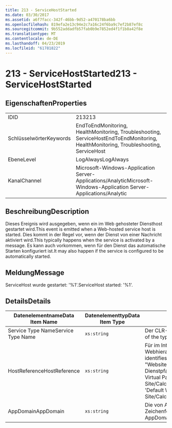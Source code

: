```yaml
---
title: 213 - ServiceHostStarted
ms.date: 03/30/2017
ms.assetid: a6f7facc-342f-46bb-9d52-a470178ba6bb
ms.openlocfilehash: 819efa2e13c94e2c7a16c24f6ba9c7ef2b87ef8c
ms.sourcegitcommit: 9b552addadfb57fab0b9e7852ed4f1f1b8a42f8e
ms.translationtype: MT
ms.contentlocale: de-DE
ms.lasthandoff: 04/23/2019
ms.locfileid: "61781822"
---
```

# <a name="213---servicehoststarted"></a><span data-ttu-id="08a5e-102">213 - ServiceHostStarted</span><span class="sxs-lookup"><span data-stu-id="08a5e-102">213 - ServiceHostStarted</span></span>
## <a name="properties"></a><span data-ttu-id="08a5e-103">Eigenschaften</span><span class="sxs-lookup"><span data-stu-id="08a5e-103">Properties</span></span>  
  
|||  
|-|-|  
|<span data-ttu-id="08a5e-104">ID</span><span class="sxs-lookup"><span data-stu-id="08a5e-104">ID</span></span>|<span data-ttu-id="08a5e-105">213</span><span class="sxs-lookup"><span data-stu-id="08a5e-105">213</span></span>|  
|<span data-ttu-id="08a5e-106">Schlüsselwörter</span><span class="sxs-lookup"><span data-stu-id="08a5e-106">Keywords</span></span>|<span data-ttu-id="08a5e-107">EndToEndMonitoring, HealthMonitoring, Troubleshooting, ServiceHost</span><span class="sxs-lookup"><span data-stu-id="08a5e-107">EndToEndMonitoring, HealthMonitoring, Troubleshooting, ServiceHost</span></span>|  
|<span data-ttu-id="08a5e-108">Ebene</span><span class="sxs-lookup"><span data-stu-id="08a5e-108">Level</span></span>|<span data-ttu-id="08a5e-109">LogAlways</span><span class="sxs-lookup"><span data-stu-id="08a5e-109">LogAlways</span></span>|  
|<span data-ttu-id="08a5e-110">Kanal</span><span class="sxs-lookup"><span data-stu-id="08a5e-110">Channel</span></span>|<span data-ttu-id="08a5e-111">Microsoft-Windows-Application Server-Applications/Analytic</span><span class="sxs-lookup"><span data-stu-id="08a5e-111">Microsoft-Windows-Application Server-Applications/Analytic</span></span>|  
  
## <a name="description"></a><span data-ttu-id="08a5e-112">Beschreibung</span><span class="sxs-lookup"><span data-stu-id="08a5e-112">Description</span></span>  
 <span data-ttu-id="08a5e-113">Dieses Ereignis wird ausgegeben, wenn ein im Web gehosteter Diensthost gestartet wird.</span><span class="sxs-lookup"><span data-stu-id="08a5e-113">This event is emitted when a Web-hosted service host is started.</span></span> <span data-ttu-id="08a5e-114">Dies kommt in der Regel vor, wenn der Dienst von einer Nachricht aktiviert wird.</span><span class="sxs-lookup"><span data-stu-id="08a5e-114">This typically happens when the service is activated by a message.</span></span> <span data-ttu-id="08a5e-115">Es kann auch vorkommen, wenn für den Dienst das automatische Starten konfiguriert ist.</span><span class="sxs-lookup"><span data-stu-id="08a5e-115">It may also happen if the service is configured to be automatically started.</span></span>  
  
## <a name="message"></a><span data-ttu-id="08a5e-116">Meldung</span><span class="sxs-lookup"><span data-stu-id="08a5e-116">Message</span></span>  
 <span data-ttu-id="08a5e-117">ServiceHost wurde gestartet: '%1'.</span><span class="sxs-lookup"><span data-stu-id="08a5e-117">ServiceHost started: '%1'.</span></span>  
  
## <a name="details"></a><span data-ttu-id="08a5e-118">Details</span><span class="sxs-lookup"><span data-stu-id="08a5e-118">Details</span></span>  
  
|<span data-ttu-id="08a5e-119">Datenelementname</span><span class="sxs-lookup"><span data-stu-id="08a5e-119">Data Item Name</span></span>|<span data-ttu-id="08a5e-120">Datenelementtyp</span><span class="sxs-lookup"><span data-stu-id="08a5e-120">Data Item Type</span></span>|<span data-ttu-id="08a5e-121">Beschreibung</span><span class="sxs-lookup"><span data-stu-id="08a5e-121">Description</span></span>|  
|--------------------|--------------------|-----------------|  
|<span data-ttu-id="08a5e-122">Service Type Name</span><span class="sxs-lookup"><span data-stu-id="08a5e-122">Service Type Name</span></span>|`xs:string`|<span data-ttu-id="08a5e-123">Der CLR-FullName des Typs der Dienstimplementierung.</span><span class="sxs-lookup"><span data-stu-id="08a5e-123">The CLR FullName of the type of the service implementation.</span></span>|  
|<span data-ttu-id="08a5e-124">HostReference</span><span class="sxs-lookup"><span data-stu-id="08a5e-124">HostReference</span></span>|`xs:string`|<span data-ttu-id="08a5e-125">Für im Internet gehostete Dienste identifiziert dieses Feld den Dienst in der Webhierarchie eindeutig.</span><span class="sxs-lookup"><span data-stu-id="08a5e-125">For Web hosted services, this field uniquely identifies the service in the Web hierarchy.</span></span> <span data-ttu-id="08a5e-126">Das Format ist definiert als "Website Namen virtueller Anwendungspfad&#124;virtueller Dienstpfad&#124;ServiceName".</span><span class="sxs-lookup"><span data-stu-id="08a5e-126">Its format is defined as 'Web Site Name Application Virtual Path&#124;Service Virtual Path&#124;ServiceName'.</span></span> <span data-ttu-id="08a5e-127">Beispiel: "Default Web Site/CalculatorApplication&#124;/CalculatorService.svc&#124;CalculatorService'.</span><span class="sxs-lookup"><span data-stu-id="08a5e-127">Example: 'Default Web Site/CalculatorApplication&#124;/CalculatorService.svc&#124;CalculatorService'.</span></span>|  
|<span data-ttu-id="08a5e-128">AppDomain</span><span class="sxs-lookup"><span data-stu-id="08a5e-128">AppDomain</span></span>|`xs:string`|<span data-ttu-id="08a5e-129">Die von AppDomain.CurrentDomain.FriendlyName zurückgegebene Zeichenfolge.</span><span class="sxs-lookup"><span data-stu-id="08a5e-129">The string returned by AppDomain.CurrentDomain.FriendlyName.</span></span>|
